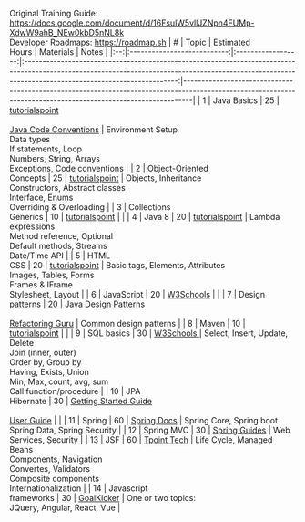 Original Training Guide: https://docs.google.com/document/d/16FsulW5vllJZNpn4FUMp-XdwW9ahB_NEw0kbD5nNL8k \
Developer Roadmaps: https://roadmap.sh
| #  |            Topic            | Estimated<br>Hours |                                                                                               Materials                                                                                                | Notes                                                                                                                                                        |
|:--:|:---------------------------:|:------------------:|:------------------------------------------------------------------------------------------------------------------------------------------------------------------------------------------------------:|--------------------------------------------------------------------------------------------------------------------------------------------------------------|
| 1  |         Java Basics         |         25         |                        [tutorialspoint](https://www.tutorialspoint.com/java)<br><br>[Java Code Conventions](https://www.oracle.com/technetwork/java/codeconventions-150003.pdf)                        | Environment Setup<br>Data types<br>If statements, Loop<br>Numbers, String, Arrays<br>Exceptions, Code conventions                                            |
| 2  | Object-Oriented<br>Concepts |         25         |                                                                [tutorialspoint](https://www.tutorialspoint.com/java/java_oops_concepts)                                                                | Objects, Inheritance<br>Constructors, Abstract classes<br>Interface, Enums<br>Overriding & Overloading                                                       |
| 3  |   Collections<br>Generics   |         10         |                                                                  [tutorialspoint](https://www.tutorialspoint.com/java/java_generics)                                                                   |                                                                                                                                                              |
| 4  |           Java 8            |         20         |                                                                [tutorialspoint](https://www.tutorialspoint.com/java/java8_new_features)                                                                | Lambda expressions<br>Method reference, Optional<br>Default methods, Streams<br>Date/Time API                                                                |
| 5  |         HTML<br>CSS         |         20         |                                                                 [tutorialspoint](https://www.tutorialspoint.com/html/html_style_sheet)                                                                 | Basic tags, Elements, Attributes<br>Images, Tables, Forms<br>Frames & IFrame<br>Stylesheet, Layout                                                           |
| 6  |         JavaScript          |         20         |                                                                               [W3Schools](https://www.w3schools.com/js)                                                                                |                                                                                                                                                              |
| 7  |       Design patterns       |         20         |                     [Java Design Patterns](https://drive.google.com/file/d/11qVeRu1hie_m8lPm_KJicuxZBSHc2IZN)<br><br>[Refactoring Guru](https://refactoring.guru/design-patterns)                      | Common design patterns                                                                                                                                       |
| 8  |            Maven            |         10         |                                                                         [tutorialspoint](https://www.tutorialspoint.com/maven)                                                                         |                                                                                                                                                              |
| 9  |         SQL basics          |         30         |                                                                              [W3Schools ](https://www.w3schools.com/sql)                                                                               | Select, Insert, Update, Delete<br>Join (inner, outer)<br>Order by, Group by<br>Having, Exists, Union<br>Min, Max, count, avg, sum<br>Call function/procedure |
| 10 |      JPA<br>Hibernate       |         30         | [Getting Started Guide](https://docs.jboss.org/hibernate/orm/5.5/quickstart/html_single)<br><br>[User Guide](https://docs.jboss.org/hibernate/orm/5.5/userguide/html_single/Hibernate_User_Guide.html) |                                                                                                                                                              |
| 11 |           Spring            |         60         |                                                                         [Spring Docs](https://docs.spring.io/spring-framework)                                                                         | Spring Core, Spring boot<br>Spring Data, Spring Security                                                                                                     |
| 12 |         Spring MVC          |         30         |                                                                    [Spring Guides](https://spring.io/guides/gs/serving-web-content)                                                                    | Web Services, Security                                                                                                                                       |
| 13 |             JSF             |         60         |                                                                         [Tpoint Tech](https://www.tpointtech.com/jsf-tutorial)                                                                         | Life Cycle, Managed Beans<br>Components, Navigation<br>Convertes, Validators<br>Composite components<br>Internationalization                                 |
| 14 |  Javascript<br>frameworks   |         30         |                                                                                  [GoalKicker](https://goalkicker.com)                                                                                  | One or two topics:<br>JQuery, Angular, React, Vue                                                                                                            |

